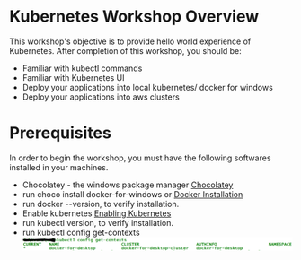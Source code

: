 Kubernetes Workshop Overview
============================

This workshop's objective is to provide hello world experience of Kubernetes. After completion of this workshop, you should be:

- Familiar with kubectl commands
- Familiar with Kubernetes UI
- Deploy your applications into local kubernetes/ docker for windows
- Deploy your applications into aws clusters

Prerequisites
=============

In order to begin the workshop, you must have the following softwares installed in your machines.
- Chocolatey - the windows package manager [Chocolatey](https://chocolatey.org/install)
- run choco install docker-for-windows or [Docker Installation](https://docs.docker.com/docker-for-windows/install/)
- run docker --version, to verify installation.
- Enable kubernetes [Enabling Kubernetes](https://docs.docker.com/docker-for-windows/#kubernetes)
- run kubectl version, to verify installation.
- run kubectl config get-contexts
![getcontextresult](images/getcontext.PNG)

